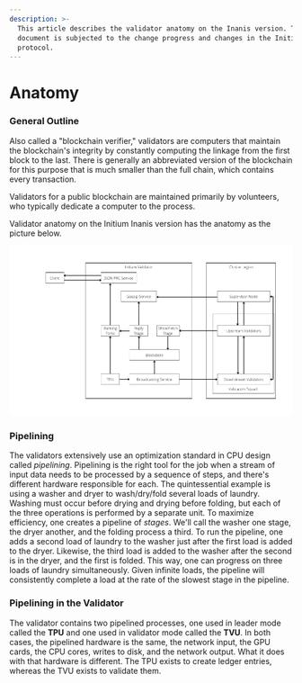 ```yaml
---
description: >-
  This article describes the validator anatomy on the Inanis version. This
  document is subjected to the change progress and changes in the Initium
  protocol.
---
```


# Anatomy

### General Outline&#x20;

Also called a "blockchain verifier," validators are computers that maintain the blockchain's integrity by constantly computing the linkage from the first block to the last. There is generally an abbreviated version of the blockchain for this purpose that is much smaller than the full chain, which contains every transaction.

Validators for a public blockchain are maintained primarily by volunteers, who typically dedicate a computer to the process.

Validator anatomy on the Initium Inanis version has the anatomy as the picture below.&#x20;

![Figure 1. Validator Anatomy on the Initium Inanis version. ](../../.gitbook/assets/Initium-Validator.png)

### Pipelining

The validators extensively use an optimization standard in CPU design called _pipelining_. Pipelining is the right tool for the job when a stream of input data needs to be processed by a sequence of steps, and there's different hardware responsible for each. The quintessential example is using a washer and dryer to wash/dry/fold several loads of laundry. Washing must occur before drying and drying before folding, but each of the three operations is performed by a separate unit. To maximize efficiency, one creates a pipeline of _stages_. We'll call the washer one stage, the dryer another, and the folding process a third. To run the pipeline, one adds a second load of laundry to the washer just after the first load is added to the dryer. Likewise, the third load is added to the washer after the second is in the dryer, and the first is folded. This way, one can progress on three loads of laundry simultaneously. Given infinite loads, the pipeline will consistently complete a load at the rate of the slowest stage in the pipeline.

### Pipelining in the Validator

The validator contains two pipelined processes, one used in leader mode called the **TPU** and one used in validator mode called the **TVU**. In both cases, the pipelined hardware is the same, the network input, the GPU cards, the CPU cores, writes to disk, and the network output. What it does with that hardware is different. The TPU exists to create ledger entries, whereas the TVU exists to validate them.
